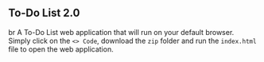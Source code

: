 ## To-Do List 2.0
br
A To-Do List web application that will run on your default browser.
<br>
Simply click on the ```<> Code```, download the ```zip``` folder and run the ```index.html``` file to open the web application.


